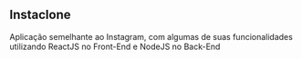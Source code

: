 ## Instaclone
Aplicação semelhante ao Instagram, com algumas de suas funcionalidades utilizando ReactJS no Front-End e NodeJS no Back-End
